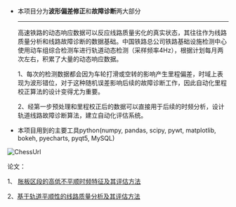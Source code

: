 * 本项目分为**波形偏差修正**和**故障诊断**两大部分

  ***

  ​		高速铁路的动态响应数据可以反应线路质量劣化的真实状态，其往往作为线路质量分析和线路故障诊断的数据基础。中国铁路总公司铁路基础设施检测中心使用动车组综合检测车进行轨道动态检测（采样频率4Hz），根据计划每月两次左右，积累了大量的动态响应数据。

  1、每次的检测数据都会因为车轮打滑或空转的影响产生里程偏差，时域上表现为波形错位，对于这种随机误差影响后续的故障诊断工作，因此自动化里程校正算法的设计变得尤为重要。

  2、经第一步预处理和里程校正后的数据可以直接用于后续的时频分析，设计轨道线路故障诊断算法，建立自动化评估系统。

* 本项目用到的主要工具python(numpy, pandas, scipy, pywt, matplotlib, bokeh, pyecharts, pyqt5, MySQL)

![ChessUrl](https://p78.f0.n0.cdn.getcloudapp.com/items/kpu8DDb9/46b5573c-9f4a-4808-841d-842a628052ae.gif?source=viewer&v=37018064ff3bcb7172e5457a4853ecc3)

论文：

1、 [胀板区段的高低不平顺时频特征及其评估方法](https://kns.cnki.net/kcms/detail/detail.aspx?dbcode=CJFD&dbname=CJFDLAST2020&filename=ZDCJ202013018&uniplatform=NZKPT&v=xXmWh5X0pLGxZCF98v-gzRD6RQ_NiqsVyj_ysvlP-nO0Jy4J0EOQDnAsOZedMmex)

2、[基于轨道平顺性的线路质量分析及其评估方法](https://kns.cnki.net/kcms/detail/detail.aspx?dbcode=CMFD&dbname=CMFD202101&filename=1021535038.nh&uniplatform=NZKPT&v=Hc041iUTCbhu5uqvunrcaLOu8HQ0YATwm4rRrq4mfYxyN0VuiW2BiFzGZIN5CGl2)